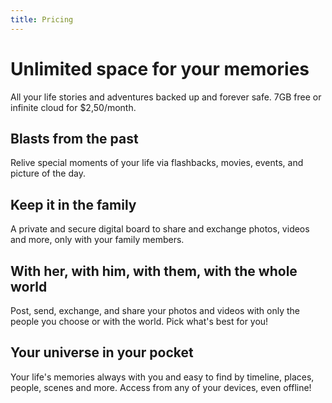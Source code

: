 ```yaml
---
title: Pricing
---
```


# Unlimited space for your memories
All your life stories and adventures backed up and forever safe.
7GB free or infinite cloud for $2,50/month.

## Blasts from the past
Relive special moments of your life via flashbacks, movies, events, and picture of the day.

## Keep it in the family
A private and secure digital board to share and exchange photos, videos and more, only with your family members.

## With her, with him, with them, with the whole world
Post, send, exchange, and share your photos and videos with only the people you choose or with the world. Pick what's best for you!

## Your universe in your pocket
Your life's memories always with you and easy to find by timeline, places, people, scenes and more. Access from any of your devices, even offline!

